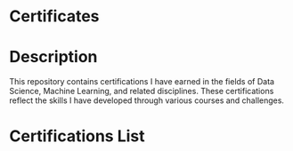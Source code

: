 # Certificates

# Description
This repository contains certifications I have earned in the fields of Data Science, Machine Learning, and related disciplines. These certifications reflect the skills I have developed through various courses and challenges.
# Certifications List
